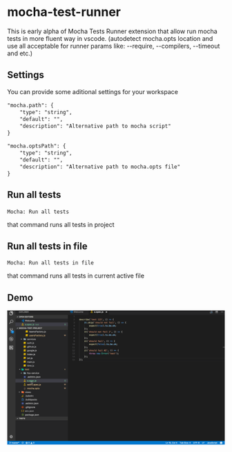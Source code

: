 # mocha-test-runner

This is early alpha of Mocha Tests Runner extension that allow run mocha tests in more fluent way in vscode. (autodetect mocha.opts location and use all acceptable for runner params like: --require, --compilers, --timeout and etc.)

## Settings

You can provide some aditional settings for your workspace

```
"mocha.path": {
    "type": "string",
    "default": "",
    "description": "Alternative path to mocha script"
}
```
```
"mocha.optsPath": {
    "type": "string",
    "default": "",
    "description": "Alternative path to mocha.opts file"
}
```

## Run all tests

```
Mocha: Run all tests
```

that command runs all tests in project

## Run all tests in file

```
Mocha: Run all tests in file
```

that command runs all tests in current active file

## Demo

![Demo](doc/demo.gif)




